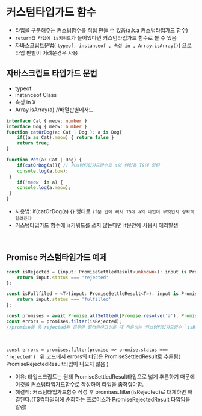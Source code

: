 
# 커스텀타입가드 함수 
- 타입을 구분해주는 커스텀함수를 직접 만들 수 있음(a.k.a 커스텀타입가드 함수)
- `return값 타입에 is키워드`가 들어있다면 커스텀타입가드 함수로 볼 수 있음 
- 자바스크립트문법( `typeof, instanceof , 속성 in , Array.isArray()`)  으로 타입 판별이 어려운경우 사용 

## 자바스크립트 타입가드 문법
- typeof
- instanceof Class
- 속성 in X
- Array.isArray(a) //배열판별메서드



```ts
interface Cat { meow: number }
interface Dog { meow: number }
function catOrDog(a: Cat | Dog ): a is Dog{
	if((a as Cat).meow) { return false }
	return true;
}

function Pet(a: Cat | Dog) {
	if(catOrDog(a)){ // 커스텀타입가드함수로 a의 타입을 TS에 알림
	console.log(a.bow);
 }
	if('meow' in a) {
	console.log(a.meow);
 }
}
```
- 사용법: if(catOrDog(a) {} 형태로 `if문 안에 써서 TS에 a의 타입이 무엇인지 정확히 알려준다`
- 커스텀타입가드 함수에 is키워드를 쓰지 않는다면 if문안에 사용시 에러발생 

<br>

## Promise 커스텀타입가드 예제 

```ts
const isRejected = (input: PromiseSettledResult<unknown>): input is PromiseRejectedResult => {
	return input.status === 'rejected'
};

const isFullfiled = <T>(input: PromiseSettleResult<T>): input is PromiseFulfilledResult<T> => {
	return input.status === 'fulfilled'
};

const promises = await Promise.allSettled([Promise.resolve('a'), Promise.resolve('b')]);
const errors = promises.filter(isRejected);
//promise들 중 rejected된 경우만 필터링하고싶을 때 적용하는 커스텀타입가드함수 `isRejected`
```


<br>
 
`const errors = promises.filter(promise => promise.status === 'rejected') `
위 코드에서 errors의 타입은 PromiseSettledResult로 추론됨( PromiseRejectedResult타입이 나오지 않음 )
- 이유: 타입스크립트는 원래 PromiseSettledResult타입으로 넓게 추론하기 때문에 이것을 커스텀타입가드함수로 작성하여 타입을 좁혀줘야함.
- 해결책: 커스텀타입가드함수 작성 후 promises.filter(isRejected)로 대체하면 해결된다.(TS컴파일러에 순회하는 프로미스가 PromiseRejectedResult 타입임을 알림)
